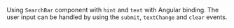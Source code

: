Using `SearchBar` component with `hint` and `text` with Angular binding. The user input can be handled by using the `submit`, `textChange` and `clear` events.

<snippet id='search-bar-basics-xml'/>
<snippet id='search-bar-basics-code'/>
<snippet id='search-bar-basics-code-ts'/>